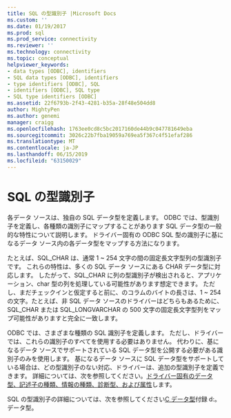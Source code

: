 ```yaml
---
title: SQL の型識別子 |Microsoft Docs
ms.custom: ''
ms.date: 01/19/2017
ms.prod: sql
ms.prod_service: connectivity
ms.reviewer: ''
ms.technology: connectivity
ms.topic: conceptual
helpviewer_keywords:
- data types [ODBC], identifiers
- SQL data types [ODBC], identifiers
- type identifiers [ODBC], SQL
- identifiers [ODBC], SQL type
- SQL type identifiers [ODBC]
ms.assetid: 22f6793b-2f43-4281-b35a-28f48e504dd8
author: MightyPen
ms.author: genemi
manager: craigg
ms.openlocfilehash: 1763ee0cd8c5bc2017160de44b9c047781649eba
ms.sourcegitcommit: 3026c22b7fba19059a769ea5f367c4f51efaf286
ms.translationtype: MT
ms.contentlocale: ja-JP
ms.lasthandoff: 06/15/2019
ms.locfileid: "63150029"
---
```

# <a name="sql-type-identifiers"></a>SQL の型識別子
各データ ソースは、独自の SQL データ型を定義します。 ODBC では、型識別子を定義し、各種類の識別子にマップすることがあります SQL データ型の一般的な特性について説明します。 ドライバー固有の ODBC SQL 型の識別子に基になるデータ ソース内の各データ型をマップする方法になります。  
  
 たとえば、SQL_CHAR は、通常 1 ~ 254 文字の間の固定長文字型列の型識別子です。 これらの特性は、多くの SQL データ ソースにある CHAR データ型に対応します。 したがって、SQL_CHAR に列の型識別子が検出されると、アプリケーション、char 型の列を処理している可能性があります想定できます。 ただし、まだチェックインと仮定すると前に、のコラムのバイトの長さは、1 ~ 254 の文字。たとえば、非 SQL データ ソースのドライバーはどちらもあるために、SQL_CHAR または SQL_LONGVARCHAR の 500 文字の固定長文字型列をマップ可能性がありますと完全に一致します。  
  
 ODBC では、さまざまな種類の SQL 識別子を定義します。 ただし、ドライバーでは、これらの識別子のすべてを使用する必要はありません。 代わりに、基になるデータ ソースでサポートされている SQL データ型を公開する必要がある識別子のみを使用します。 基になるデータ ソースに SQL データ型をサポートしている場合は、どの型識別子のない対応、ドライバーは、追加の型識別子を定義できます。 詳細については、次を参照してください。[ドライバー固有のデータ型、記述子の種類、情報の種類、診断型、および属性](../../../odbc/reference/develop-app/driver-specific-data-types-descriptor-information-diagnostic.md)します。  
  
 SQL の型識別子の詳細については、次を参照してください[C データ型](../../../odbc/reference/appendixes/c-data-types.md)付録 d:。データ型。
